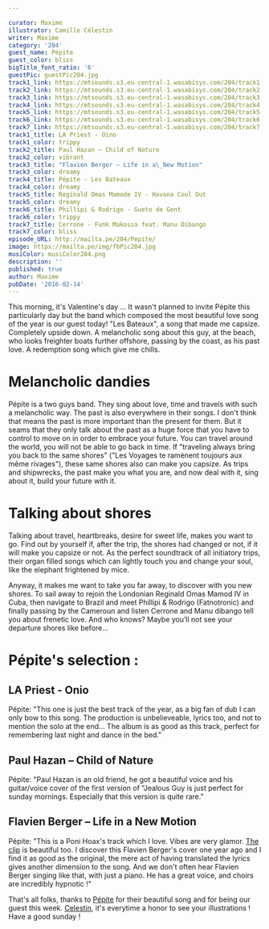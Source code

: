 ```yaml
---

curator: Maxime
illustrator: Camille Célestin
writer: Maxime
category: '204'
guest_name: Pépite
guest_color: bliss
bigTitle_font_ratio: '6'
guestPic: guestPic204.jpg
track1_link: https://mtsounds.s3.eu-central-1.wasabisys.com/204/track1.mp3
track2_link: https://mtsounds.s3.eu-central-1.wasabisys.com/204/track2.mp3
track3_link: https://mtsounds.s3.eu-central-1.wasabisys.com/204/track3.mp3
track4_link: https://mtsounds.s3.eu-central-1.wasabisys.com/204/track4.mp3
track5_link: https://mtsounds.s3.eu-central-1.wasabisys.com/204/track5.mp3
track6_link: https://mtsounds.s3.eu-central-1.wasabisys.com/204/track6.mp3
track7_link: https://mtsounds.s3.eu-central-1.wasabisys.com/204/track7.mp3
track1_title: LA Priest - Oino
track1_color: trippy
track2_title: Paul Hazan – Child of Nature
track2_color: vibrant
track3_title: "Flavien Berger – Life in a\_New Motion"
track3_color: dreamy
track4_title: Pépite - Les Bateaux
track4_color: dreamy
track5_title: Reginald Omas Mamode IV - Havana Cool Out
track5_color: dreamy
track6_title: Phillipi & Rodrigo - Gueto de Gent
track6_color: trippy
track7_title: Cerrone - Funk Makossa feat. Manu Dibango
track7_color: bliss
episode_URL: http://mailta.pe/204/Pepite/
image: https://mailta.pe/img/fbPic204.jpg
musiColor: musiColor204.png
description: ''
published: true
author: Maxime
pubDate: '2016-02-14'
---
```


This morning, it's Valentine's day ... It wasn't planned to invite Pépite this particularly day but the band which composed the most beautiful love song of the year is our guest today! "Les Bateaux", a song that made me capsize. Completely upside down. A melancholic song about this guy, at the beach, who looks freighter boats further offshore, passing by the coast, as his past love. A redemption song which give me chills. 

# Melancholic dandies
 
Pépite is a two guys band. They sing about love, time and travels with such a melancholic way. The past is also everywhere in their songs. I don't think that means the past is more important than the present for them. But it seams that they only talk about the past as a huge force that you have to control to move on in order to embrace your future. You can travel around the world, you will not be able to go back in time. If "traveling always bring you back to the same shores" ("Les Voyages te ramènent toujours aux même rivages"), these same shores also can make you capsize. As trips and shipwrecks, the past make you what you are, and now deal with it, sing about it, build your future with it. 

# Talking about shores 

Talking about travel, heartbreaks, desire for sweet life, makes you want to go. Find out by yourself if, after the trip, the shores had changed or not, if it will make you capsize or not. As the perfect soundtrack of all initiatory trips, their organ filled songs which can lightly touch you and change your soul, like the elephant frightened by mice. 

Anyway, it makes me want to take you far away, to discover with you new shores. To sail away to rejoin the Londonian Reginald Omas Mamod IV in Cuba, then navigate to Brazil and meet Phillipi & Rodrigo (Fatnotronic) and finally passing by the Cameroun and listen Cerrone and Manu dibango tell you about frenetic love. And who knows? Maybe you’ll not see your departure shores like before…

# Pépite's selection :

## LA Priest  - Onio
Pépite: "This one is just the best track of the year, as a big fan of dub I can only bow to this song. The production is unbelieveable, lyrics too, and not to mention the solo at the end... The album is as good as this track, perfect for remembering last night and dance in the bed."

## Paul Hazan – Child of Nature
Pépite: "Paul Hazan is an old friend, he got a beautiful voice and his guitar/voice cover of the first version of "Jealous Guy is just perfect for sunday mornings. Especially that this version is quite rare."

## Flavien Berger – Life in a New Motion
Pépite: "This is a Poni Hoax's track which I love. Vibes are very glamor. [The clip](https://www.youtube.com/watch?v=MMxWMdCAwZs) is beautiful too. I discover this Flavien Berger's cover one year ago and I find it as good as the original, the mere act of having translated the lyrics gives another dimension to the song. And we don't often hear Flavien Berger singing like that, with just a piano. He has a great voice, and choirs are incredibly hypnotic !"
 

That's all folks, thanks to [Pépite](https://www.facebook.com/banlieupepite/) for their beautiful song and for being our guest this week. [Celestin](https://www.facebook.com/slipontherock/?fref=ts), it's everytime a honor to see your illustrations ! Have a good sunday !
